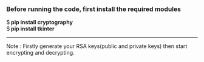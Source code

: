 <h3>Before running the code, first install the required modules</h3>
$<b> pip install cryptography</b><br>
$<b> pip install tkinter</b><br>
<hr>

Note : Firstly generate your RSA keys(public and private keys) then start encrypting and decrypting.

